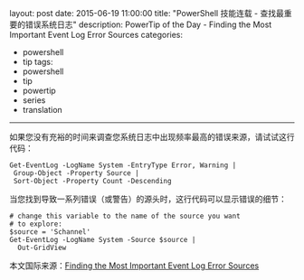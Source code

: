 ﻿layout: post
date: 2015-06-19 11:00:00
title: "PowerShell 技能连载 - 查找最重要的错误系统日志"
description: PowerTip of the Day - Finding the Most Important Event Log Error Sources
categories:
- powershell
- tip
tags:
- powershell
- tip
- powertip
- series
- translation
---
如果您没有充裕的时间来调查您系统日志中出现频率最高的错误来源，请试试这行代码：

    Get-EventLog -LogName System -EntryType Error, Warning |
     Group-Object -Property Source |
     Sort-Object -Property Count -Descending

当您找到导致一系列错误（或警告）的源头时，这行代码可以显示错误的细节：

    # change this variable to the name of the source you want
    # to explore:
    $source = 'Schannel'
    Get-EventLog -LogName System -Source $source |
      Out-GridView

<!--more-->
本文国际来源：[Finding the Most Important Event Log Error Sources](http://community.idera.com/powershell/powertips/b/tips/posts/finding-the-most-important-event-log-error-sources)
